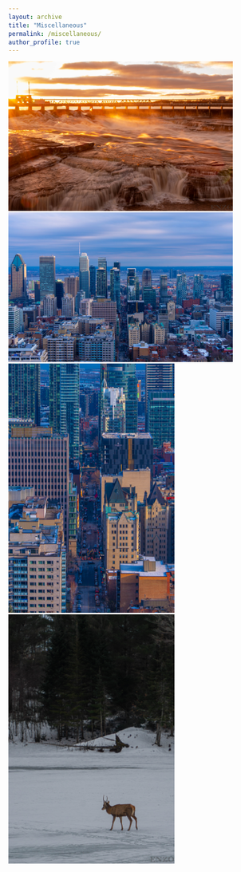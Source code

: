 ```yaml
---
layout: archive
title: "Miscellaneous"
permalink: /miscellaneous/
author_profile: true
---
```


<img src="../photos/20240101-DSC07255-Enhanced-NR.jpg" alt="Ottawa" height="300"/>
<img src="../photos/20240210-DSC07293.jpg" alt="Montreal" height="300"/>
<img src="../photos/20240210-DSC07290.jpg" alt="Montreal" height="500"/>
<img src="../photos/20240215-DSC07565-Enhanced-NR.jpg" alt="Parc Omega @ Montreal" height="500"/>
